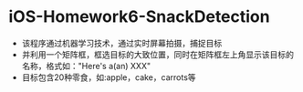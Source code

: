 # iOS-Homework6-SnackDetection
* 该程序通过机器学习技术，通过实时屏幕拍摄，捕捉目标
* 并利用一个矩阵框，框选目标的大致位置，同时在矩阵框左上角显示该目标的名称，格式如："Here's a(an) XXX"
* 目标包含20种零食，如:apple，cake，carrots等
